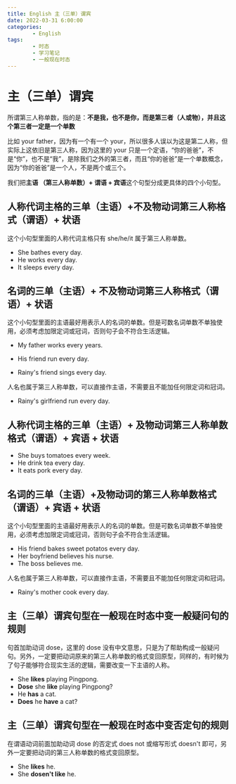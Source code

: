 ```yaml
---
title: English 主（三单）谓宾
date: 2022-03-31 6:00:00
categories:
        - English
tags:
        - 时态
        - 学习笔记
        - 一般现在时态
---
```


# 主（三单）谓宾

所谓第三人称单数，指的是：**不是我，也不是你，而是第三者（人或物），并且这个第三者一定是一个单数**

比如 your father，因为有一个有一个 your，所以很多人误以为这是第二人称，但实际上这依旧是第三人称，因为这里的 your 只是一个定语，“你的爸爸”，不是“你”，也不是“我”，是除我们之外的第三者，而且“你的爸爸”是一个单数概念，因为“你的爸爸”是一个人，不是两个或三个。

我们把**主语 （第三人称单数）+ 谓语 + 宾语**这个句型分成更具体的四个小句型。

## 人称代词主格的三单（主语）+不及物动词第三人称格式（谓语）+ 状语

这个小句型里面的人称代词主格只有 she/he/it 属于第三人称单数。

- She bathes every day.
- He works every day.
- It sleeps every day.

## 名词的三单（主语）+ 不及物动词第三人称格式（谓语）+ 状语

这个小句型里面的主语最好用表示人的名词的单数。但是可数名词单数不单独使用，必须考虑加限定词或冠词，否则句子会不符合生活逻辑。

- My father works every years.

- His friend run every day.

- Rainy's friend sings every day.

人名也属于第三人称单数，可以直接作主语，不需要且不能加任何限定词和冠词。

- Rainy's girlfriend run every day.

## 人称代词主格的三单（主语）+ 及物动词第三人称单数格式（谓语）+ 宾语 + 状语

- She buys tomatoes every week.
- He drink tea every day.
- It eats pork every day.

## 名词的三单（主语）+及物动词的第三人称单数格式（谓语）+ 宾语 + 状语

这个小句型里面的主语最好用表示人的名词的单数。但是可数名词单数不单独使用，必须考虑加限定词或冠词，否则句子会不符合生活逻辑。

- His friend bakes sweet potatos every day.
- Her boyfriend believes his nurse.
- The boss believes me.

人名也属于第三人称单数，可以直接作主语，不需要且不能加任何限定词和冠词。

- Rainy's mother cook every day.

## 主（三单）谓宾句型在一般现在时态中变一般疑问句的规则

句首加助动词 dose，这里的 dose 没有中文意思，只是为了帮助构成一般疑问句。另外，一定要把动词原来的第三人称单数的格式变回原型，同样的，有时候为了句子能够符合现实生活的逻辑，需要改变一下主语的人称。

- She **likes** playing Pingpong.
- **Dose** she **like** playing Pingpong?
- He **has** a cat.
- **Does** he **have** a cat?

## 主（三单）谓宾句型在一般现在时态中变否定句的规则

在谓语动词前面加助动词 dose 的否定式 does not 或缩写形式 doesn't 即可，另外一定要把动词的第三人称单数的格式变回原型。

- She **likes** he.
- She **dosen't like** he.
